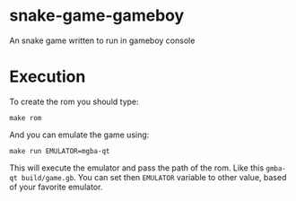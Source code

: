 # snake-game-gameboy
An snake game written to run in gameboy console

# Execution

To create the rom you should type:

```
make rom
```

And you can emulate the game using:

```
make run EMULATOR=mgba-qt
```

This will execute the emulator and pass the path of the rom. Like this `gmba-qt build/game.gb`. You can set then `EMULATOR` variable to other value, based of your favorite emulator.

